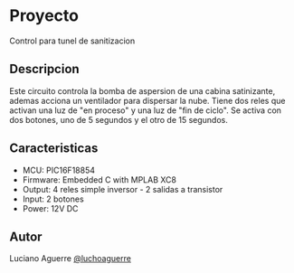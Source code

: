 # Proyecto

Control para tunel de sanitizacion

## Descripcion

Este circuito controla la bomba de aspersion de una cabina satinizante, ademas acciona un ventilador para dispersar la nube. Tiene dos reles que activan una luz de "en proceso" y una luz de "fin de ciclo". Se activa con dos botones, uno de 5 segundos y el otro de 15 segundos.

## Caracteristicas

* MCU: PIC16F18854
* Firmware: Embedded C with MPLAB XC8
* Output: 4 reles simple inversor - 2 salidas a transistor
* Input: 2 botones
* Power: 12V DC

## Autor

Luciano Aguerre
[@luchoaguerre](https://twitter.com/luchoaguerre)
